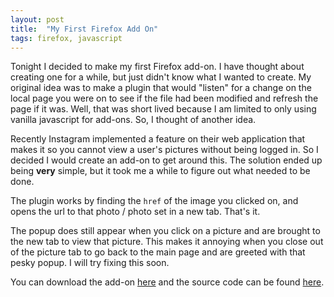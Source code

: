 ```yaml
---
layout: post
title:  "My First Firefox Add On"
tags: firefox, javascript
---
```


Tonight I decided to make my first Firefox add-on. I have thought about creating one for a while, but just didn't know what I wanted to create. My original idea was to make a plugin that would "listen" for a change on the local page you were on to see if the file had been modified and refresh the page if it was. Well, that was short lived because I am limited to only using vanilla javascript for add-ons. So, I thought of another idea. 

Recently Instagram implemented a feature on their web application that makes it so you cannot view a user's pictures without being logged in. So I decided I would create an add-on to get around this. The solution ended up being **very** simple, but it took me a while to figure out what needed to be done. 

The plugin works by finding the `href` of the image you clicked on, and opens the url to that photo / photo set in a new tab. That's it. 

The popup does still appear when you click on a picture and are brought to the new tab to view that picture. This makes it annoying when you close out of the picture tab to go back to the main page and are greeted with that pesky popup. I will try fixing this soon. 

You can download the add-on [here](https://addons.mozilla.org/en-US/firefox/addon/instasee/) and the source code can be found [here](https://github.com/georgeglessner/InstaSee).